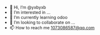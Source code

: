 - 👋 Hi, I’m @yxbyxb
- 👀 I’m interested in ...
- 🌱 I’m currently learning odoo
- 💞️ I’m looking to collaborate on ...
- 📫 How to reach me 1073086587@qq.com

<!---
yxbyxb/yxbyxb is a ✨ special ✨ repository because its `README.md` (this file) appears on your GitHub profile.
You can click the Preview link to take a look at your changes.
--->

